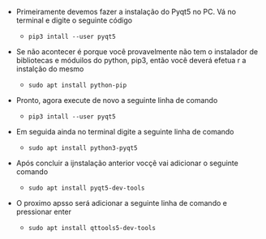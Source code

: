 * Primeiramente devemos fazer a instalação do Pyqt5 no PC. Vá no terminal e digite o seguinte código

  * `pip3 intall --user pyqt5`

* Se não acontecer é porque você provavelmente não tem o instalador de bibliotecas e móduilos do python, pip3, então você deverá efetua r a instalção do mesmo

  * `sudo apt install python-pip`

* Pronto, agora execute de novo a seguinte linha de comando 

  * `pip3 intall --user pyqt5`

* Em seguida ainda no terminal digite a seguinte linha de comando

   * `sudo apt install python3-pyqt5`

* Após concluir a ijnstalação anterior vocçẽ vai adicionar o seguinte comando

   * `sudo apt install pyqt5-dev-tools`

* O proximo apsso será adicionar a seguinte linha de comando e pressionar enter
   * `sudo apt install qttools5-dev-tools
`

